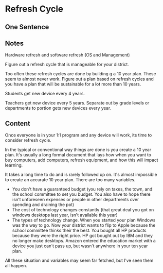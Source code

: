# Refresh Cycle 

## One Sentence 

## Notes
Hardware refresh and software refresh (OS and Management) 

Figure out a refresh cycle that is manageable for your district. 

Too often these refresh cycles are done by building g a 10 year plan. These seem to almost never work. Figure out a plan based on refresh cycles and you have a plan that will be sustainable for a lot more than 10 years. 

Students get new device every 4 years. 

Teachers get new device every 5 years. Separate out by grade levels or departments to portion gets new devices every year. 

## Content
Once everyone is in your 1:1 program and any device will work, its time to consider refresh cycle. 

In the typical or conventional way things are done is you create a 10 year plan. It's usually a long formal document that lays how when you want to buy computers, add computers, refresh equipment, and how this will impact learning. 

It takes a long time to do and is rarely followed up on. It's almost impossible to create an accurate 10 year plan. There are too many variables. 

- You don't have a guaranteed budget (you rely on taxes, the town, and the school committee to set you budget. You also have to hope there isn't unforeseen expenses or people in other departments over spending and draining the pot) 
- The cost of technology changes constantly (that great deal you got on windows desktops last year, isn't available this year) 
- The types of technology change. When you started your plan Windows was the way to go. Now your district wants to flip to Apple because the school committee thinks their the best. You bought all HP products because they were the right price. HP got bought out by IBM and they no longer make desktops. Amazon entered the education market with a device you just can't pass up, but wasn't anywhere in your ten year plan. 

All these situation and variables may seem far fetched, but I've seen them all happen. 
